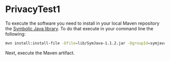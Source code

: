 # PrivacyTest1

To execute the software you need to install in your local Maven repository the [Symbolic Java library](https://github.com/yuemingl/SymJava). To do that execute in your command line the following:

```bash
mvn install:install-file -Dfile=lib/SymJava-1.1.2.jar -DgroupId=symjava.symbolic -DartifactId=SymJava -Dversion=1.1.2 -Dpackaging=jar
```

Next, execute the Maven artifact. 